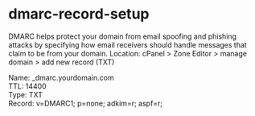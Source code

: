 # dmarc-record-setup

DMARC helps protect your domain from email spoofing and phishing attacks by specifying how email receivers should handle messages that claim to be from your domain.
Location: cPanel > Zone Editor > manage domain > add new record (TXT)

Name: _dmarc.yourdomain.com <br>
TTL: 14400 <br>
Type: TXT <br>
Record: v=DMARC1; p=none; adkim=r; aspf=r;

